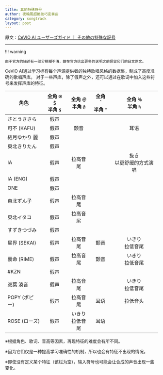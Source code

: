 ```yaml
---
title: 其他特殊符号
author: 夜輪風超絶技巧変奏曲
category: songtrack
layout: post
---
```


原文：[CeVIO AI ユーザーズガイド ┃ その他の特殊な記号](https://cevio.jp/guide/cevio_ai/songtrack/song_symbol/)

---

!!! warning

    由于官方的描述有一部分模糊不清，故在官方给出更多的说明之前保留它们的日文原文。

CeVIO AI通过学习标有每个声源提供者的独特歌唱风格的数据集，制成了高度准确的歌唱声库。 对于一些声库，除了假声之外，还可以通过在歌词中加入这些符号来发挥声库的特征。

| 角色| 全角 `※` `＄`<br>半角 `$` | 全角 `＠`<br>半角 `@` | 全角 `＾`<br>半角 `^` | 全角 `％`<br>半角 `%` |
| ---  | :---: | :---: | :---: | :---: |
| さとうささら | 假声 |  |  |  |
| 可不 (KAFU) | 假声 | 颤音 |  | 耳语 |
| 結月ゆかり 麗 | 假声 |  |  |  |
| 東北きりたん | 假声 |  |  |  |
| IA  | 假声 | 拉高音尾 |  | 抜き<br>以更舒缓的方式演唱 |
| IA (ENG) | 假声 |  |  |  |
| ONE | 假声 |  |  |  |
| 東北ずん子 | 假声 | 拉高音尾 |  |  |
| 東北イタコ | 假声 | 拉高音尾 |  |  |
| すずきつづみ | 假声 |  |  |  |
| 星界 (SEKAI) | 假声 | 拉高音尾 | 颤音 | いきり<br>拉低音尾 |
| 裏命 (RIME) | 假声 | 拉高音尾 | 颤音 | いきり<br>拉低音尾 |
| #KZN | 假声 |  |  |  |
| 双葉 湊音 | 假声 | 拉高音尾 |  | いきり<br>拉低音尾 |
| POPY (ポピー) | 假声 | 拉高音尾 | 耳语 | 拉低音头 |
| ROSE (ローズ) | 假声 | いきり<br>拉低音尾 | 耳语 |  |

※根据角色、歌词、音高等因素，再现特征的难度会有所不同。

※因为它们仅是一种提高学习准确性的机制，所以也会有特征不出现的情况。

※即使没有定义某个特征（该栏为空），输入符号也可能会让合成的声音出现一些变化。
